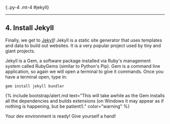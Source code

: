 {:.py-4 .mt-4 #jekyll}
***

## 4. Install Jekyll

Finally, we get to [Jekyll](https://jekyllrb.com/)!
Jekyll is a static site generator that uses templates and data to build out websites. 
It is a very popular project used by tiny and giant projects. 

Jekyll is a Gem, a software package installed via Ruby's management system called RubyGems (similar to Python's Pip). 
Gem is a command line application, so again we will open a terminal to give it commands.
Once you have a terminal open, type in:

`gem install jekyll bundler`

{% include bootstrap/alert.md text="This will take awhile as the Gem installs all the dependencies and builds extensions (on Windows it may appear as if nothing is happening, but be patient!)." color="warning" %}

Your dev environment is ready! Give yourself a hand!
